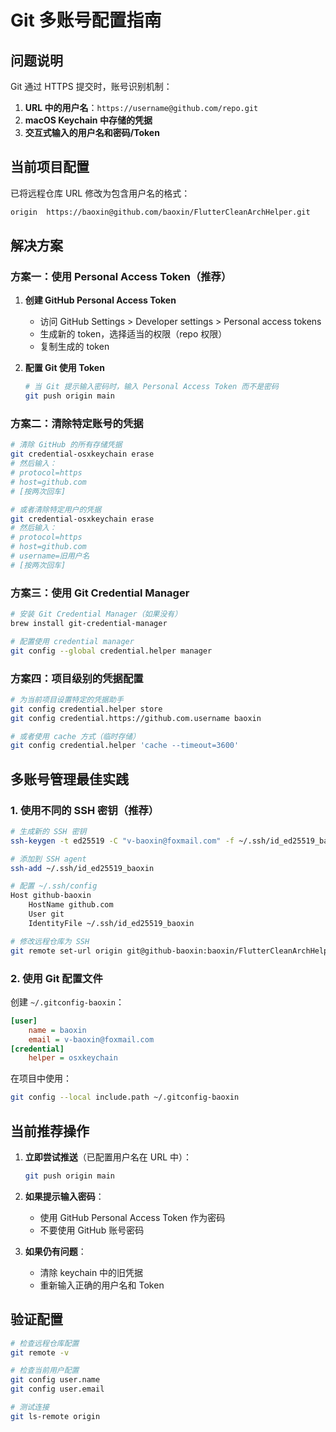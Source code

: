 # Git 多账号配置指南

## 问题说明

Git 通过 HTTPS 提交时，账号识别机制：
1. **URL 中的用户名**：`https://username@github.com/repo.git`
2. **macOS Keychain 中存储的凭据**
3. **交互式输入的用户名和密码/Token**

## 当前项目配置

已将远程仓库 URL 修改为包含用户名的格式：
```bash
origin  https://baoxin@github.com/baoxin/FlutterCleanArchHelper.git
```

## 解决方案

### 方案一：使用 Personal Access Token（推荐）

1. **创建 GitHub Personal Access Token**
   - 访问 GitHub Settings > Developer settings > Personal access tokens
   - 生成新的 token，选择适当的权限（repo 权限）
   - 复制生成的 token

2. **配置 Git 使用 Token**
   ```bash
   # 当 Git 提示输入密码时，输入 Personal Access Token 而不是密码
   git push origin main
   ```

### 方案二：清除特定账号的凭据

```bash
# 清除 GitHub 的所有存储凭据
git credential-osxkeychain erase
# 然后输入：
# protocol=https
# host=github.com
# [按两次回车]

# 或者清除特定用户的凭据
git credential-osxkeychain erase
# 然后输入：
# protocol=https
# host=github.com
# username=旧用户名
# [按两次回车]
```

### 方案三：使用 Git Credential Manager

```bash
# 安装 Git Credential Manager（如果没有）
brew install git-credential-manager

# 配置使用 credential manager
git config --global credential.helper manager
```

### 方案四：项目级别的凭据配置

```bash
# 为当前项目设置特定的凭据助手
git config credential.helper store
git config credential.https://github.com.username baoxin

# 或者使用 cache 方式（临时存储）
git config credential.helper 'cache --timeout=3600'
```

## 多账号管理最佳实践

### 1. 使用不同的 SSH 密钥（推荐）

```bash
# 生成新的 SSH 密钥
ssh-keygen -t ed25519 -C "v-baoxin@foxmail.com" -f ~/.ssh/id_ed25519_baoxin

# 添加到 SSH agent
ssh-add ~/.ssh/id_ed25519_baoxin

# 配置 ~/.ssh/config
Host github-baoxin
    HostName github.com
    User git
    IdentityFile ~/.ssh/id_ed25519_baoxin

# 修改远程仓库为 SSH
git remote set-url origin git@github-baoxin:baoxin/FlutterCleanArchHelper.git
```

### 2. 使用 Git 配置文件

创建 `~/.gitconfig-baoxin`：
```ini
[user]
    name = baoxin
    email = v-baoxin@foxmail.com
[credential]
    helper = osxkeychain
```

在项目中使用：
```bash
git config --local include.path ~/.gitconfig-baoxin
```

## 当前推荐操作

1. **立即尝试推送**（已配置用户名在 URL 中）：
   ```bash
   git push origin main
   ```

2. **如果提示输入密码**：
   - 使用 GitHub Personal Access Token 作为密码
   - 不要使用 GitHub 账号密码

3. **如果仍有问题**：
   - 清除 keychain 中的旧凭据
   - 重新输入正确的用户名和 Token

## 验证配置

```bash
# 检查远程仓库配置
git remote -v

# 检查当前用户配置
git config user.name
git config user.email

# 测试连接
git ls-remote origin
```
